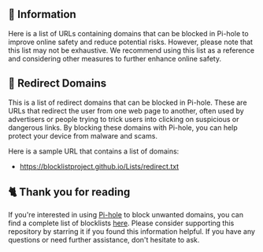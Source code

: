 ## 📃 Information
Here is a list of URLs containing domains that can be blocked in Pi-hole to improve online safety and reduce potential risks.
However, please note that this list may not be exhaustive.
We recommend using this list as a reference and considering other measures to further enhance online safety.

## 🌌 Redirect Domains
This is a list of redirect domains that can be blocked in Pi-hole.
These are URLs that redirect the user from one web page to another, often used by advertisers or people trying to trick users into clicking on suspicious or dangerous links.
By blocking these domains with Pi-hole, you can help protect your device from malware and scams.

Here is a sample URL that contains a list of domains:
- https://blocklistproject.github.io/Lists/redirect.txt

## 🐈 Thank you for reading
If you're interested in using [Pi-hole](../What%20is%20Pi-hole.md) to block unwanted domains, you can find a complete list of blocklists [here](../../lists/PiHole.md).
Please consider supporting this repository by starring it if you found this information helpful.
If you have any questions or need further assistance, don't hesitate to ask.